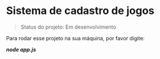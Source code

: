 <h1>Sistema de cadastro de jogos</h1>

> Status do projeto: Em desenvolvimento

Para rodar esse projeto na sua máquina, por favor digite:

***node app.js***

